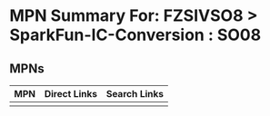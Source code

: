 



# MPN Summary For: FZSIVSO8 > SparkFun-IC-Conversion : SO08

## MPNs
  

|MPN|Direct Links|Search Links|
| :--- | :--- | :--- |
||||
